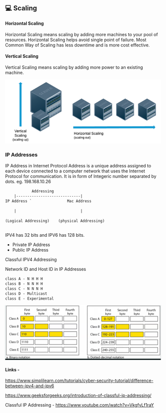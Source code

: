 ## 💻 Scaling 

#### Horizontal Scaling 
Horizontal Scaling means scaling by adding more machines to your pool of resources. 
Horizontal Scaling helps avoid single point of failure.
Most Common Way of Scaling has less downtime and is more cost effective.


#### Vertical Scaling
Vertical Scaling means scaling by adding more power to an existing machine. 

![scaling1.png](images/scaling1.png)



### IP Addresses

IP Address in Internet Protocol Address is a unique address assigned to each device connected to a computer network that uses the Internet Protocol for communication.
It is in form of Integeric number separated by dots. eg. 198.168.10.26

```
            Addressing
    |-----------------------------|
IP Address `                Mac Address
    
    |                             |

(Logical Addressing)    (physical Addressing)


```

IPV4 has 32 bits and IPV6 has 128 bits.

- Private IP Address
- Public IP Address

Classful IPV4 Addressing

Network ID and Host ID in IP Addresses

```
class A - N H H H
class B - N N H H
class C - N N N H
class D - Multicast
class E - Experimental
```


![Classful Ip Addressing](Images/classful_ip_addressing.png)



#### Links - 

https://www.simplilearn.com/tutorials/cyber-security-tutorial/difference-between-ipv4-and-ipv6

https://www.geeksforgeeks.org/introduction-of-classful-ip-addressing/

Classful IP Addressing - https://www.youtube.com/watch?v=VkgfyLf1raY